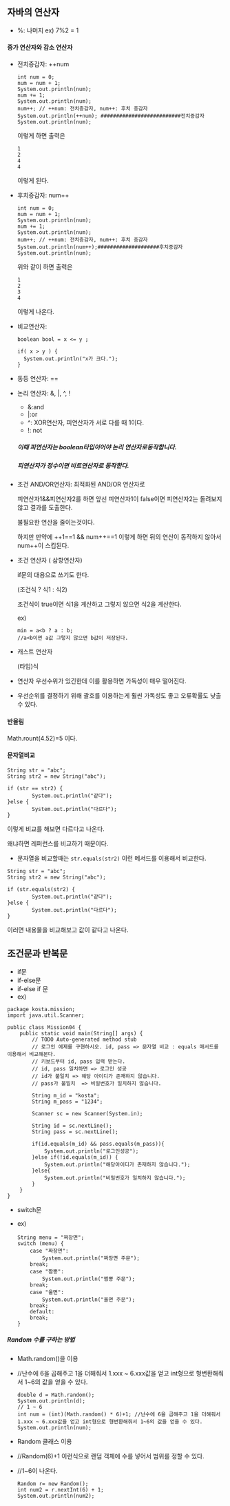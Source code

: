 ## 자바의 연산자

- %: 나머지 ex) 7%2 = 1



#### 증가 연산자와 감소 연산자

- 전치증감자: ++num

  ```
  int num = 0;
  num = num + 1;
  System.out.println(num);
  num += 1;
  System.out.println(num);
  num++; // ++num: 전치증감자, num++: 후치 증감자
  System.out.println(++num); ##########################전치증감자
  System.out.println(num);
  ```

  이렇게 하면 출력은 

  ```
  1
  2
  4
  4
  ```

  이렇게 된다.

- 후치증감자: num++

  ```
  int num = 0;
  num = num + 1;
  System.out.println(num);
  num += 1;
  System.out.println(num);
  num++; // ++num: 전치증감자, num++: 후치 증감자
  System.out.println(num++);####################후치증감자
  System.out.println(num);
  ```

  위와 같이 하면 출력은 

  ```
  1
  2
  3
  4
  ```

  이렇게 나온다.

- 비교연산자:

  ```
  boolean bool = x <= y ;
  
  if( x > y ) {
  	System.out.println("x가 크다.");
  }
  ```

  

- 동등 연산자: ==

- 논리 연산자: &, |, ^, !

  - &:and
  - |:or
  - ^: XOR연산자, 피연산자가 서로 다를 때 1이다. 
  - !: not

  ##### 이때 피연산자는 boolean타입이어야 논리 연산자로동작합니다.

  ##### 피연산자가 정수이면 비트연산자로 동작한다.

- 조건 AND/OR연산자: 최적화된 AND/OR 연산자로

  피연산자1&&피연산자2를 하면 앞선 피연산자1이 false이면 피연산자2는 돌려보지않고 결과를 도출한다.

  불필요한 연산을 줄이는것이다.

  하지만 만약에 ++1==1 && num++==1 이렇게 하면 뒤의 연산이 동작하지 않아서 num++이 스킵된다.

- 조건 연산자 ( 삼항연산자)

  if문의 대용으로 쓰기도 한다. 

  (조건식 ? 식1 : 식2)

  조건식이 true이면 식1을 계산하고 그렇지 않으면 식2을 계산한다.

  ex)

  ```
  min = a<b ? a : b;
  //a<b이면 a값 그렇지 않으면 b값이 저장된다.
  ```

- 캐스트 연산자

  (타입)식



- 연산자 우선수위가 있긴한데 이를 활용하면 가독성이 매우 떨어진다.
- 우선순위를 결정하기 위해 괄호를 이용하는게 훨씬 가독성도 좋고 오류확률도 낮출 수 있다. 



#### 반올림

Math.rount(4.52)=5 이다. 



#### 문자열비교

```
String str = "abc";
String str2 = new String("abc");
		
if (str == str2) {
		System.out.println("같다");
}else {
		System.out.println("다르다");
}
```

이렇게 비교를 해보면 다르다고 나온다. 

왜냐하면 레퍼런스를 비교하기 때문이다.

- 문자열을 비교할때는 `str.equals(str2)` 이런 메서드를 이용해서 비교한다.

```
String str = "abc";
String str2 = new String("abc");
		
if (str.equals(str2) {
		System.out.println("같다");
}else {
		System.out.println("다르다");
}
```

이러면 내용물을 비교해보고 값이 같다고 나온다.



## 조건문과 반복문

- if문
- if-else문
- if-else if 문
- ex)

```
package kosta.mission;
import java.util.Scanner;

public class Mission04 {
	public static void main(String[] args) {
		// TODO Auto-generated method stub
		// 로그인 에제를 구현하시오. id, pass => 문자열 비교 : equals 매서드를 이용해서 비교해본다.
		// 키보드부터 id, pass 입력 받는다.
		// id, pass 일치하면 => 로그인 성공
		// id가 불일치 => 해당 아이디가 존재하지 않습니다.
		// pass가 불일치  => 비밀번호가 일치하지 않습니다.
		
		String m_id = "kosta";
		String m_pass = "1234";
		
		Scanner sc = new Scanner(System.in);
		
		String id = sc.nextLine();
		String pass = sc.nextLine();
		
		if(id.equals(m_id) && pass.equals(m_pass)){
			System.out.println("로그인성공");
		}else if(!id.equals(m_id)) {
			System.out.println("해당아이디가 존재하지 않습니다.");
		}else{
			System.out.println("비밀번호가 일치하지 않습니다.");
		}
	}
}
```



- switch문

- ex)

  ```
  String menu = "짜장면";
  switch (menu) {
      case "짜장면":
          System.out.println("짜장면 주문");
      break;
      case "짬뽕":
          System.out.println("짬뽕 주문");
      break;
      case "울면":
          System.out.println("울면 주문");
      break;
      default:
      break;
  }
  ```



##### Random 수를 구하는 방법

- Math.random()을 이용

- //난수에 6을 곱해주고 1을 더해줘서 1.xxx ~ 6.xxx값을 얻고 int형으로 형변환해줘서 1~6의 값을 얻을 수 있다.

  ```
  double d = Math.random();
  System.out.println(d);
  // 1 ~ 6
  int num = (int)(Math.random() * 6)+1; //난수에 6을 곱해주고 1을 더해줘서 1.xxx ~ 6.xxx값을 얻고 int형으로 형변환해줘서 1~6의 값을 얻을 수 있다.
  System.out.println(num);
  ```

- Random 클래스 이용

- //Random(6)+1 이런식으로 랜덤 객체에 수를 넣어서 범위를 정할 수 있다.

- //1~6이 나온다.

  ```
  Random r= new Random();
  int num2 = r.nextInt(6) + 1;
  System.out.println(num2);
  ```

  

